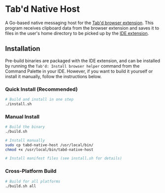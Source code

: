 # Tab'd Native Host

A Go-based native messaging host for the [Tab'd browser extension](https://github.com/iann0036/tabd-extension). This program receives clipboard data from the browser extension and saves it to files in the user's home directory to be picked up by the [IDE extension](https://github.com/iann0036/tabd).

## Installation

Pre-build binaries are packaged with the IDE extension, and can be installed by running the `Tab'd: Install browser helper` command from the Command Palette in your IDE. However, if you want to build it yourself or install it manually, follow the instructions below.

### Quick Install (Recommended)

```bash
# Build and install in one step
./install.sh
```

### Manual Install

```bash
# Build the binary
./build.sh

# Install manually
sudo cp tabd-native-host /usr/local/bin/
chmod +x /usr/local/bin/tabd-native-host

# Install manifest files (see install.sh for details)
```

### Cross-Platform Build

```bash
# Build for all platforms
./build.sh all
```
